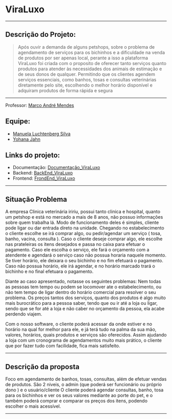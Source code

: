 # ViraLuxo

---
## Descrição do Projeto:

> Após ouvir a demanda de alguns petshops, sobre o problema de agendamento de serviços para os bichinhos e a dificuldade na venda de produtos por ser apenas local, perante a isso a plataforma ViraLuxo foi criada com o proposito de oferecer tanto serviços quanto produtos para atender às necessidades dos animais de estimação e de seus donos de qualquer. Permitindo que os clientes agendem serviços essenciais, como banhos, tosas e consultas veterinárias diretamente pelo site, escolhendo o melhor horário disponível e adquiram produtos de forma rápida e segura

---

Professor: [Marco André Mendes](github.com/marcoandre)

## Equipe:
- [Manuela Luchtenberg Silva](github.com/ManuelaLuchSilva)
- [Yohana Jahn](github.com/YohanaJahn)

## Links do projeto:

-   Documentação: [Documentação_ViraLuxo](github.com/Project-PetShop/Documentacao_ViraLuxo)
-   Backend: [BackEnd_ViraLuxo](github.com/Project-PetShop/BackEnd_ViraLuxo)
-   Frontend: [FrondEnd_ViraLuxo](github.com/Project-PetShop/FrondEnd_ViraLuxo)

---

## Situação Problema

A empresa Clinica veterinária iririu, possui tanto clinica e hospital, quanto um petshop e está no mercado a mais de 8 anos, não possuo informações sobre quem trabalha lá.
Modo de funcionamento deles é simples, cliente pode ligar ou dar entrada direto na unidade.
Chegando no estabelecimento o cliente escolhe se irá comprar algo, ou pedir/agendar  um serviço ( tosa, banho, vacina, consulta ).
Caso o cliente deseje comprar algo, ele escolhe nas prateleiras os itens desejados e passa no caixa para efetuar o pagamento.
Caso ele escolha o serviço, ele fará o orçamento com a atendente e agendará o serviço caso não possua horaria naquele momento. Se tiver horário, ele deixara o seu bichinho e no fim efetuará o pagamento.
Caso não possua horário, ele irá agendar, e no horário marcado trará o bichinho e no final efetuara o pagamento.

Diante ao caso apresentado, notasse os seguintes problemas:
Nem todas as pessoas tem tempo ou podem se locomover ate o estabelecimento, ou não tem tempo de ligar dentro do horário comercial para resolver o seu problema.
Os preços tantos dos serviços, quanto dos produtos é algo muito mais burocrático para a pessoa saber, tendo que ou ir até a loja ou ligar, sendo que se for até a loja e não caber no orçamento da pessoa, ela acabe perdendo viajem.

Com o nosso software, o cliente poderá acessar da onde estiver e no horário na qual for melhor para ele, e já terá tudo na palma da sua mão, valores, horários, quais produtos e serviços são oferecidos. Assim ajudando a loja com um cronograma de agendamentos muito mais prático, o cliente que por fazer tudo com facilidade, fica mais satisfeito. 

---

## Descrição da proposta

Foco em agendamento de banhos, tosas, consultas, além de efetuar vendas de produtos.
São 2 niveis, o admin (que poderá ser funcionário ou próprio dono ) e o usuário/cliente
O cliente poderá agendar consultas, banho, tosa para os bichinhos e ver os seus valores mediante ao porte do pet, e o também poderá comprar e comparar os preços dos itens, podendo escolher o mais acessível.

---
